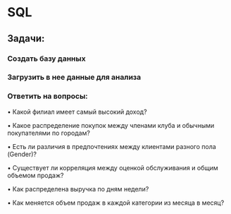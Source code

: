 # SQL

## Задачи:

### Создать базу данных
### Загрузить в нее данные для анализа
### Ответить на вопросы:
• Какой филиал имеет самый высокий доход?

• Какое распределение покупок между членами клуба и обычными покупателями по городам?

• Есть ли различия в предпочтениях между клиентами разного пола (Gender)?

• Существует ли корреляция между оценкой обслуживания и общим объемом продаж?

• Как распределена выручка по дням недели?

• Как меняется объем продаж в каждой категории из месяца в месяц?

